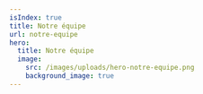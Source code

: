 ```yaml
---
isIndex: true
title: Notre équipe
url: notre-equipe
hero:
  title: Notre équipe
  image:
    src: /images/uploads/hero-notre-equipe.png
    background_image: true
---
```

